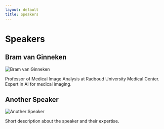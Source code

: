 ```yaml
---
layout: default
title: Speakers
---
```


# Speakers

## Bram van Ginneken  
<div class="speaker">
    <img src="{{ site.baseurl }}/assets/img/Bram_van_Ginneken.jpg" alt="Bram van Ginneken">
    <div class="speaker-info">
        <p>Professor of Medical Image Analysis at Radboud University Medical Center. Expert in AI for medical imaging.</p>
    </div>
</div>

## Another Speaker  
<div class="speaker">
    <img src="{{ site.baseurl }}/assets/img/another-speaker.png" alt="Another Speaker">
    <div class="speaker-info">
        <p>Short description about the speaker and their expertise.</p>
    </div>
</div>
